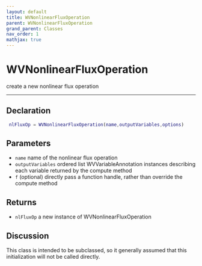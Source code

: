 ```yaml
---
layout: default
title: WVNonlinearFluxOperation
parent: WVNonlinearFluxOperation
grand_parent: Classes
nav_order: 1
mathjax: true
---
```


#  WVNonlinearFluxOperation

create a new nonlinear flux operation


---

## Declaration
```matlab
 nlFluxOp = WVNonlinearFluxOperation(name,outputVariables,options)
```
## Parameters
+ `name`  name of the nonlinear flux operation
+ `outputVariables`  ordered list WVVariableAnnotation instances describing each variable returned by the compute method
+ `f`  (optional) directly pass a function handle, rather than override the compute method

## Returns
+ `nlFluxOp`  a new instance of WVNonlinearFluxOperation

## Discussion

  This class is intended to be subclassed, so it generally
  assumed that this initialization will not be called directly.
 
            
